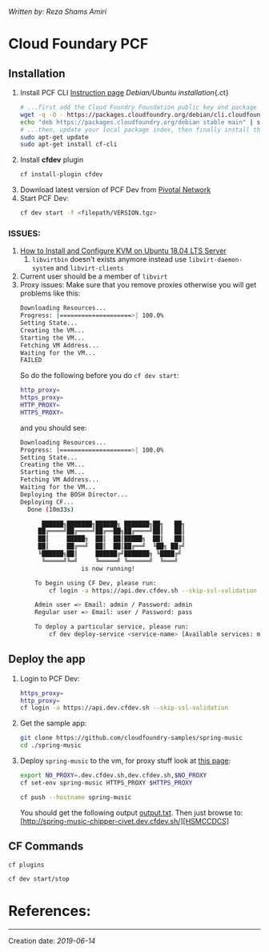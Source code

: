 _Written by: Reza Shams Amiri_
# Cloud Foundary PCF

## Installation
1. Install PCF CLI [Instruction page][GCCTOCLCFCF]
    _Debian/Ubuntu installation_{.ct}
    ``` sh
    # ...first add the Cloud Foundry Foundation public key and package repository to your system
    wget -q -O - https://packages.cloudfoundry.org/debian/cli.cloudfoundry.org.key | sudo apt-key add -
    echo "deb https://packages.cloudfoundry.org/debian stable main" | sudo tee /etc/apt/sources.list.d/cloudfoundry-cli.list
    # ...then, update your local package index, then finally install the cf CLI
    sudo apt-get update
    sudo apt-get install cf-cli
    ```
1. Install **cfdev** plugin
    ``` sh
    cf install-plugin cfdev
    ```
1. Download latest version of PCF Dev from [Pivotal Network][DPDPN]
1. Start PCF Dev:
    ``` sh
    cf dev start -f <filepath/VERSION.tgz>
    ```
### ISSUES:
1. [How to Install and Configure KVM on Ubuntu 18.04 LTS Server][HTIACKOU10LS]
    1. `libvirtbin` doesn't exists anymore instead use `libvirt-daemon-system` and `libvirt-clients`
2. Current user should be a member of `libvirt`
3. Proxy issues:
    Make sure that you remove proxies otherwise you will get problems like this:
    ``` sh
    Downloading Resources...
    Progress: |====================>| 100.0%
    Setting State...
    Creating the VM...
    Starting the VM...
    Fetching VM Address...
    Waiting for the VM...
    FAILED
    ```
    So do the following before you do `cf dev start`:
    ``` sh
    http_proxy= 
    https_proxy=
    HTTP_PROXY= 
    HTTPS_PROXY=
    ```
    and you should see:
    ``` sh
    Downloading Resources...
    Progress: |====================>| 100.0%
    Setting State...
    Creating the VM...
    Starting the VM...
    Fetching VM Address...
    Waiting for the VM...
    Deploying the BOSH Director...
    Deploying CF...
      Done (10m33s)

          ██████╗███████╗██████╗ ███████╗██╗   ██╗
         ██╔════╝██╔════╝██╔══██╗██╔════╝██║   ██║
         ██║     █████╗  ██║  ██║█████╗  ██║   ██║
         ██║     ██╔══╝  ██║  ██║██╔══╝  ╚██╗ ██╔╝
         ╚██████╗██║     ██████╔╝███████╗ ╚████╔╝
          ╚═════╝╚═╝     ╚═════╝ ╚══════╝  ╚═══╝
                     is now running!

        To begin using CF Dev, please run:
            cf login -a https://api.dev.cfdev.sh --skip-ssl-validation

        Admin user => Email: admin / Password: admin
        Regular user => Email: user / Password: pass

        To deploy a particular service, please run:
            cf dev deploy-service <service-name> [Available services: mysql]
    ```
## Deploy the app
1. Login to PCF Dev:
    ``` sh
    https_proxy=
    http_proxy=
    cf login -a https://api.dev.cfdev.sh --skip-ssl-validation
    
    ```
2. Get the sample app:
    ``` sh
    git clone https://github.com/cloudfoundry-samples/spring-music
    cd ./spring-music
    ```
3. Deploy `spring-music` to the vm, for proxy stuff look at [this page][UPDBAPPD]:
    ``` sh
    export NO_PROXY=.dev.cfdev.sh,dev.cfdev.sh,$NO_PROXY
    cf set-env spring-music HTTPS_PROXY $HTTPS_PROXY

    cf push --hostname spring-music        
    ```
    You should get the following output [output.txt](/img/output.txt).
    Then just browse to: [http://spring-music-chipper-civet.dev.cfdev.sh/][HSMCCDCS]
## CF Commands
``` sh
cf plugins

cf dev start/stop

```

# References:

* * *
Creation date: _2019-06-14_

[GCCTOCLCFCF]: https://github.com/cloudfoundry/cli#downloads
[DPDPN]: https://network.pivotal.io/products/pcfdev
[GCSSMASAFUDSOCFWSF]: https://github.com/cloudfoundry-samples/spring-music
[HTIACKOU10LS]: https://www.linuxtechi.com/install-configure-kvm-ubuntu-18-04-server/
[UPDBAPPD]: https://docs.pivotal.io/pcf-dev/proxy.html
[HSMCCDCS]: http://spring-music-chipper-civet.dev.cfdev.sh/